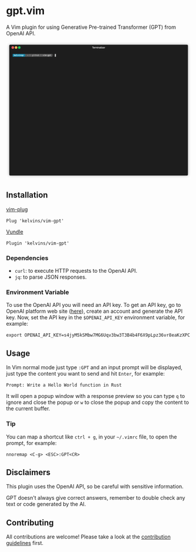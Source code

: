 # gpt.vim

A Vim plugin for using Generative Pre-trained Transformer (GPT) from OpenAI API.

![Demo GIF](imgs/demo.gif)

## Installation

[vim-plug](https://github.com/junegunn/vim-plug)

```
Plug 'kelvins/vim-gpt'
```

[Vundle](https://github.com/VundleVim/Vundle.vim)

```
Plugin 'kelvins/vim-gpt'
```

### Dependencies

- `curl`: to execute HTTP requests to the OpenAI API.
- `jq`: to parse JSON responses.

### Environment Variable

To use the OpenAI API you will need an API key. To get an API key, go to OpenAI platform web site ([here](https://platform.openai.com/account/api-keys)), create an account and generate the API key. Now, set the API key in the `$OPENAI_API_KEY` environment variable, for example:

```
export OPENAI_API_KEY=s4jyM5kSMbw7MG6Uqv3bw3T3B4b4F6X9pLpz36vr8eaKzXPC
```

## Usage

In Vim normal mode just type `:GPT` and an input prompt will be displayed, just type the content you want to send and hit `Enter`, for example:

```
Prompt: Write a Hello World function in Rust
```

It will open a popup window with a response preview so you can type `q` to ignore and close the popup or `w` to close the popup and copy the content to the current buffer.

### Tip

You can map a shortcut like `ctrl + g`, in your `~/.vimrc` file, to open the prompt, for example:

```
nnoremap <C-g> <ESC>:GPT<CR>
```

## Disclaimers

This plugin uses the OpenAI API, so be careful with sensitive information.

GPT doesn't always give correct answers, remember to double check any text or code generated by the AI.

## Contributing

All contributions are welcome! Please take a look at the [contribution guidelines](CONTRIBUTING.md) first.

